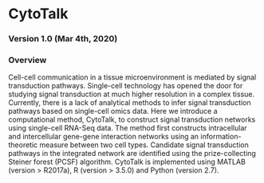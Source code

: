 # CytoTalk<br>
### Version 1.0 (Mar 4th, 2020)<br>

### Overview<br>
Cell-cell communication in a tissue microenvironment is mediated by signal transduction pathways. Single-cell technology has opened the door for studying signal transduction at much higher resolution in a complex tissue. Currently, there is a lack of analytical methods to infer signal transduction pathways based on single-cell omics data. Here we introduce a computational method, CytoTalk, to construct signal transduction networks using single-cell RNA-Seq data. The method first constructs intracellular and intercellular gene-gene interaction networks using an information-theoretic measure between two cell types. Candidate signal transduction pathways in the integrated network are identified using the prize-collecting Steiner forest (PCSF) algorithm. CytoTalk is implemented using MATLAB (version > R2017a), R (version > 3.5.0) and Python (version 2.7).
<br>

